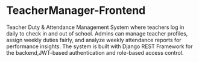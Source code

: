 # TeacherManager-Frontend
Teacher Duty &amp; Attendance Management System where teachers log in daily to check in and out of school. Admins can manage teacher profiles, assign weekly duties fairly, and analyze weekly attendance reports for performance insights. The system is built with Django REST Framework for the backend,JWT-based authentication and role-based access control.
